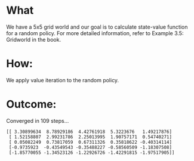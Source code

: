 # What
We have a 5x5 grid world and our goal is to calculate state-value function for a random policy. For more detailed information, refer to Example 3.5: Gridworld in the book.

# How:
We apply value iteration to the random policy.

# Outcome:
Converged in 109 steps...
```
[[ 3.30899634  8.78929186  4.42761918  5.3223676   1.49217876]
 [ 1.52158807  2.99231786  2.25013995  1.90757171  0.54740271]
 [ 0.05082249  0.73817059  0.67311326  0.35818622 -0.40314114]
 [-0.9735923  -0.43549543 -0.35488227 -0.58560509 -1.18307508]
 [-1.85770055 -1.34523126 -1.22926726 -1.42291815 -1.97517905]]
```
